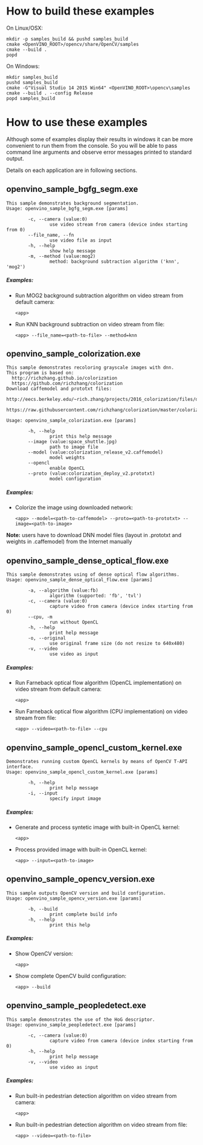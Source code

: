 How to build these examples
===========================

On Linux/OSX:
```
mkdir -p samples_build && pushd samples_build
cmake <OpenVINO_ROOT>/opencv/share/OpenCV/samples
cmake --build .
popd
```

On Windows:
```
mkdir samples_build
pushd samples_build
cmake -G"Visual Studio 14 2015 Win64" <OpenVINO_ROOT>\opencv\samples
cmake --build . --config Release
popd samples_build
```

How to use these examples
=========================

Although some of examples display their results in windows it can be more convenient to run them from the console. So you will be able to pass command line arguments and observe error messages printed to standard output.

Details on each application are in following sections.

openvino_sample_bgfg_segm.exe
--------------------------
```
This sample demonstrates background segmentation.
Usage: openvino_sample_bgfg_segm.exe [params]

        -c, --camera (value:0)
                use video stream from camera (device index starting from 0)
        --file_name, --fn
                use video file as input
        -h, --help
                show help message
        -m, --method (value:mog2)
                method: background subtraction algorithm ('knn', 'mog2')
```
##### Examples:

- Run MOG2 background subtraction algorithm on video stream from default camera:

    `<app>`

- Run KNN background subtraction on video stream from file:

    `<app> --file_name=<path-to-file> --method=knn`


openvino_sample_colorization.exe
-----------------------------
```
This sample demonstrates recoloring grayscale images with dnn.
This program is based on:
  http://richzhang.github.io/colorization
  https://github.com/richzhang/colorization
Download caffemodel and prototxt files:
  http://eecs.berkeley.edu/~rich.zhang/projects/2016_colorization/files/demo_v2/colorization_release_v2.caffemodel
  https://raw.githubusercontent.com/richzhang/colorization/master/colorization/models/colorization_deploy_v2.prototxt

Usage: openvino_sample_colorization.exe [params]

        -h, --help
                print this help message
        --image (value:space_shuttle.jpg)
                path to image file
        --model (value:colorization_release_v2.caffemodel)
                model weights
        --opencl
                enable OpenCL
        --proto (value:colorization_deploy_v2.prototxt)
                model configuration
```
##### Examples:

- Colorize the image using downloaded network:

    `<app> --model=<path-to-caffemodel> --proto=<path-to-prototxt> --image=<path-to-image>`

**Note:**  users have to download DNN model files (layout in .prototxt  and weights in .caffemodel) from the Internet manually

openvino_sample_dense_optical_flow.exe
-----------------------------------
```
This sample demonstrates using of dense optical flow algorithms.
Usage: openvino_sample_dense_optical_flow.exe [params]

        -a, --algorithm (value:fb)
                algorithm (supported: 'fb', 'tvl')
        -c, --camera (value:0)
                capture video from camera (device index starting from 0)
        --cpu, -m
                run without OpenCL
        -h, --help
                print help message
        -o, --original
                use original frame size (do not resize to 640x480)
        -v, --video
                use video as input
```
##### Examples:

- Run Farneback optical flow algorithm (OpenCL implementation) on video stream from default camera:

    `<app>`

- Run Farneback optical flow algorithm (CPU implementation) on video stream from file:

    `<app> --video=<path-to-file> --cpu`


openvino_sample_opencl_custom_kernel.exe
-------------------------------------
```
Demonstrates running custom OpenCL kernels by means of OpenCV T-API interface.
Usage: openvino_sample_opencl_custom_kernel.exe [params]

        -h, --help
                print help message
        -i, --input
                specify input image
```
##### Examples:

- Generate and process syntetic image with built-in OpenCL kernel:

    `<app>`

- Process provided image with built-in OpenCL kernel:

    `<app> --input=<path-to-image>`


openvino_sample_opencv_version.exe
-------------------------------
```
This sample outputs OpenCV version and build configuration.
Usage: openvino_sample_opencv_version.exe [params]

        -b, --build
                print complete build info
        -h, --help
                print this help
```
##### Examples:

- Show OpenCV version:

    `<app>`

- Show complete OpenCV build configuration:

    `<app> --build`


openvino_sample_peopledetect.exe
-----------------------------
```
This sample demonstrates the use of the HoG descriptor.
Usage: openvino_sample_peopledetect.exe [params]

        -c, --camera (value:0)
                capture video from camera (device index starting from 0)
        -h, --help
                print help message
        -v, --video
                use video as input
```
##### Examples:

- Run built-in pedestrian detection algorithm on video stream from camera:

    `<app>`

- Run built-in pedestrian detection algorithm on video stream from file:

    `<app> --video=<path-to-file>`
